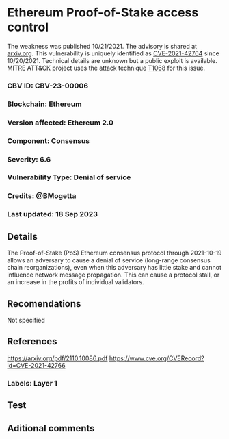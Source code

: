 # Ethereum Proof-of-Stake access control

The weakness was published 10/21/2021. The advisory is shared at [arxiv.org](https://vuldb.com/?advisory_url.185145). This vulnerability is uniquely identified as [CVE-2021-42764](https://vuldb.com/?source_cve.185145) since 10/20/2021. Technical details are unknown but a public exploit is available. MITRE ATT&CK project uses the attack technique [T1068](https://vuldb.com/?vulnerability_attck.185145) for this issue.

### CBV ID: CBV-23-00006
### Blockchain: Ethereum
### Version affected: Ethereum 2.0
### Component: Consensus
### Severity: 6.6
### Vulnerability Type: Denial of service
### Credits: @BMogetta
### Last updated: 18 Sep 2023

## Details

The Proof-of-Stake (PoS) Ethereum consensus protocol through 2021-10-19 allows an adversary to cause a denial of service (long-range consensus chain reorganizations), even when this adversary has little stake and cannot influence network message propagation. This can cause a protocol stall, or an increase in the profits of individual validators.

## Recomendations

Not specified

## References

https://arxiv.org/pdf/2110.10086.pdf
https://www.cve.org/CVERecord?id=CVE-2021-42766

### Labels: Layer 1

## Test



## Aditional comments


